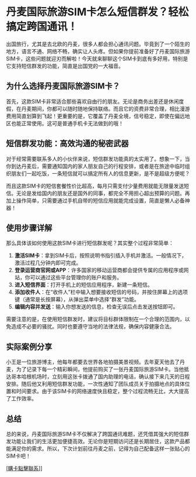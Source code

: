 # 丹麦国际旅游SIM卡怎么短信群发？轻松搞定跨国通讯！

出国旅行，尤其是去北欧的丹麦，很多人都会担心通讯问题。毕竟到了一个陌生的地方，语言不通、网络不畅，确实让人头疼。但如果你提前准备好了丹麦国际旅游SIM卡，这些问题就迎刃而解啦！今天就来聊聊这个SIM卡到底有多好用，特别是它支持短信群发的功能，简直是出国党的一大福音。

## 为什么选择丹麦国际旅游SIM卡？

首先，这款SIM卡非常适合那些喜欢自由行的朋友。无论是商务出差还是休闲度假，在丹麦期间，你都可以随时随地保持联络。而且它的资费非常合理，相比漫游费用简直划算到飞起！更重要的是，它覆盖了丹麦全境，信号稳定，即使在偏远地区也能正常使用。这可是普通手机卡无法做到的哦！

## 短信群发功能：高效沟通的秘密武器

对于经常需要联系多人的小伙伴来说，短信群发功能真的太实用了。想象一下，当你到达丹麦后，需要通知国内的家人朋友自己的行程安排，或者是在旅途中临时组织朋友们一起吃饭，一条短信就可以搞定所有人的信息更新，是不是超级方便呢？

而且这款SIM卡的短信套餐性价比超高，每月只需支付少量费用就能无限量发送短信。无论是发给国内的朋友还是国外的同事，都完全不用担心超出预算的问题。再加上操作简单，只需要通过手机自带的短信应用就能完成设置，简直是懒人必备神器！

## 使用步骤详解

那么具体该如何使用这款SIM卡进行短信群发呢？其实整个过程非常简单：

1. **激活SIM卡**：拿到SIM卡后，按照说明书指引插入手机并激活。一般情况下，激活过程几分钟内即可完成。
2. **登录运营商官网或APP**：许多国家的移动运营商都会提供专属的应用程序或网站，你可以通过这些平台管理你的账户和服务。
3. **进入短信界面**：打开手机上的短信应用程序，新建一条短信。
4. **添加收件人**：在“收件人”栏中输入想要接收短信的号码，并按住屏幕上的选项键（通常是长按屏幕），从弹出菜单中选择“群发”功能。
5. **编辑内容并发送**：输入你想发送的信息，检查无误后点击发送按钮即可。

需要注意的是，在使用短信群发时，建议将目标群体限制在一个合理的范围内，以免造成不必要的骚扰。同时也要遵守当地的法律法规，确保内容健康合法。

## 实际案例分享

小王是一位旅游博主，他每年都要去世界各地拍摄美景视频。去年夏天他去了丹麦，为了记录下每一个精彩瞬间，他提前购买了一张丹麦国际旅游SIM卡。当他抵达哥本哈根机场时，立刻用这张卡拨通了国内助理的电话，确认接下来几天的日程安排。随后他又利用短信群发功能，一次性通知了团队成员关于拍摄地点的具体位置和时间要求。由于该SIM卡的网络速度快且稳定，整个过程流畅无比，大大提高了工作效率。

## 总结

总的来说，丹麦国际旅游SIM卡不仅解决了跨国通讯难题，还凭借其强大的短信群发功能让我们的生活更加便捷高效。无论你是短期访问还是长期居住，这款产品都能满足你的需求。所以，下次计划前往丹麦之前，记得为自己配备这样一张贴心的SIM卡吧！

[[購卡點擊聯系](https://t.me/s/esim1088)]]